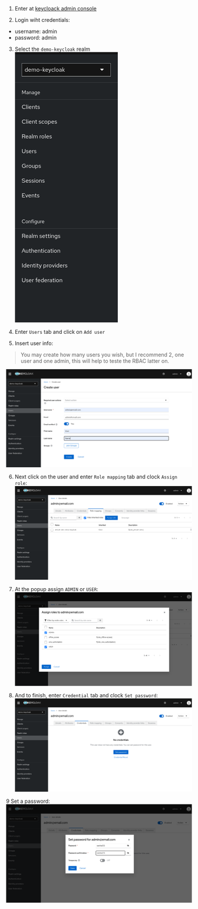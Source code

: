 1. Enter at [keycloack admin console](http://localhost:8180/admin)

2. Login wiht credentials:

- username: admin
- password: admin

3. Select the `demo-keycloak` realm
   ![kc_realm_select](./images/kc_realm_select.png)

4. Enter `Users` tab and click on `Add user`

5. Insert user info:

> You may create how many users you wish, but I recommend 2, one user and one admin, this will help to teste the RBAC latter on.

![kc_user_create](./images/kc_user_create.png)

6. Next click on the user and enter `Role mapping` tab and clock `Assign role`:
   ![kc_user_roles_tab](./images/kc_user_roles_tab.png)

7. At the popup assign `ADMIN` or `USER`:
   ![kc_user_roles_assign](./images/kc_user_roles_assign.png)

8. And to finish, enter `Credential` tab and clock `Set password`:
   ![kc_user_creadentials_tab](./images/kc_user_creadentials_tab.png)

9 Set a password:
![kc_user_credentials_set](./images/kc_user_credentials_set.png)
